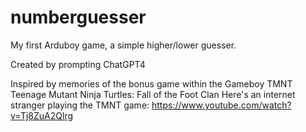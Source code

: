 # numberguesser
My first Arduboy game, a simple higher/lower guesser. 

Created by prompting ChatGPT4

Inspired by memories of the bonus game within the Gameboy TMNT Teenage Mutant Ninja Turtles: Fall of the Foot Clan
Here's an internet stranger playing the TMNT game: https://www.youtube.com/watch?v=Tj8ZuA2Qlrg
